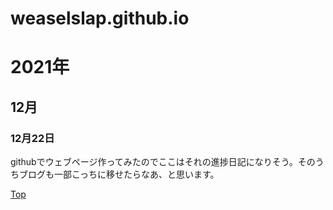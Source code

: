 # weaselslap.github.io
# 2021年
## 12月
### 12月22日
githubでウェブページ作ってみたのでここはそれの進捗日記になりそう。そのうちブログも一部こっちに移せたらなあ、と思います。

[Top](index.md)
